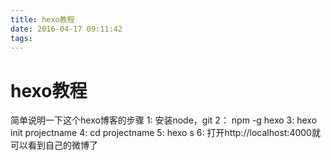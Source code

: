 ```yaml
---
title: hexo教程
date: 2016-04-17 09:11:42
tags:
---
```

# hexo教程
简单说明一下这个hexo博客的步骤
1:    安装node，git
2：     npm -g hexo
3:	  hexo init projectname
4:   cd projectname
5:   hexo s
6: 打开http://localhost:4000就可以看到自己的微博了